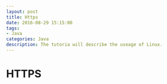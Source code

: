```yaml
---
layout: post
title: Https
date: 2016-08-29 15:15:00
tags:
- Java
categories: Java
description: The tutoria will describe the useage of Linux.
---
```




# HTTPS



